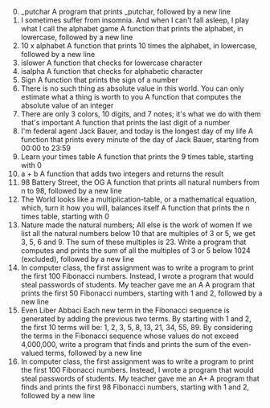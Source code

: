 0. _putchar
A program that prints _putchar, followed by a new line
1. I sometimes suffer from insomnia. And when I can't fall asleep, I play what I call the alphabet game
A function that prints the alphabet, in lowercase, followed by a new line
2. 10 x alphabet
A function that prints 10 times the alphabet, in lowercase, followed by a new line
3. islower
A function that checks for lowercase character
4. isalpha
A function that checks for alphabetic character
5. Sign
A function that prints the sign of a number
6. There is no such thing as absolute value in this world. You can only estimate what a thing is worth to you
A function that computes the absolute value of an integer
7. There are only 3 colors, 10 digits, and 7 notes; it's what we do with them that's important
A function that prints the last digit of a number
8. I'm federal agent Jack Bauer, and today is the longest day of my life
A function that prints every minute of the day of Jack Bauer, starting from 00:00 to 23:59
9. Learn your times table
A function that prints the 9 times table, starting with 0
10. a + b
A function that adds two integers and returns the result
11. 98 Battery Street, the OG
A function that prints all natural numbers from n to 98, followed by a new line
12. The World looks like a multiplication-table, or a mathematical equation, which, turn it how you will, balances itself
A function that prints the n times table, starting with 0
13. Nature made the natural numbers; All else is the work of women
If we list all the natural numbers below 10 that are multiples of 3 or 5, we get 3, 5, 6 and 9. The sum of these multiples is 23. Write a program that computes and prints the sum of all the multiples of 3 or 5 below 1024 (excluded), followed by a new line
14. In computer class, the first assignment was to write a program to print the first 100 Fibonacci numbers. Instead, I wrote a program that would steal passwords of students. My teacher gave me an A
A program that prints the first 50 Fibonacci numbers, starting with 1 and 2, followed by a new line
15. Even Liber Abbaci
Each new term in the Fibonacci sequence is generated by adding the previous two terms. By starting with 1 and 2, the first 10 terms will be: 1, 2, 3, 5, 8, 13, 21, 34, 55, 89. By considering the terms in the Fibonacci sequence whose values do not exceed 4,000,000, write a program that finds and prints the sum of the even-valued terms, followed by a new line
16. In computer class, the first assignment was to write a program to print the first 100 Fibonacci numbers. Instead, I wrote a program that would steal passwords of students. My teacher gave me an A+
A program that finds and prints the first 98 Fibonacci numbers, starting with 1 and 2, followed by a new line
